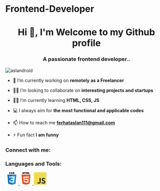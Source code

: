# Frontend-Developer
<h1 align="center">Hi 👋, I'm Welcome to my Github profile</h1>
<h3 align="center">A passionate frontend developer..</h3>

<p align="left"> <img src="https://komarev.com/ghpvc/?username=aslandroid&label=Profile%20views&color=0e75b6&style=flat" alt="aslandroid" /> </p>

- 🔭 I’m currently working on **remotely as a Freelancer**

- 👨‍👯 I’m looking to collaborate on **interesting projects and startups**

- 👨‍💻 I’m currently learning **HTML, CSS, JS**

- 💻 I always aim for **the most functional and applicable codes**

- 📫 How to reach me **ferhataslan111@gmail.com**

- ⚡ Fun fact **I am funny**

<h3 align="left">Connect with me:</h3>
<p align="left">
</p>

<h3 align="left">Languages and Tools:</h3>
<p align="left"> <a href="https://www.w3schools.com/css/" target="_blank" rel="noreferrer"> <img src="https://raw.githubusercontent.com/devicons/devicon/master/icons/css3/css3-original-wordmark.svg" alt="css3" width="40" height="40"/> </a> <a href="https://www.w3.org/html/" target="_blank" rel="noreferrer"> <img src="https://raw.githubusercontent.com/devicons/devicon/master/icons/html5/html5-original-wordmark.svg" alt="html5" width="40" height="40"/> </a> <a href="https://developer.mozilla.org/en-US/docs/Web/JavaScript" target="_blank" rel="noreferrer"> <img src="https://raw.githubusercontent.com/devicons/devicon/master/icons/javascript/javascript-original.svg" alt="javascript" width="40" height="40"/> </a> </p>
